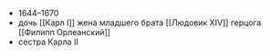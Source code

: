 * 1644–1670
* дочь [[Карл I]] жена младшего брата [[Людовик XIV]] герцога [[Филипп Орлеанский]]
* сестра Карла II